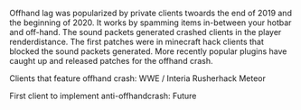 Offhand lag was popularized by private clients twoards the end of 2019 and the beginning of 2020. It works by spamming items
in-between your hotbar and off-hand. The sound packets generated crashed clients in the player renderdistance. The first patches were in
minecraft hack clients that blocked the sound packets generated. More recently popular plugins have caught up and released patches for the
offhand crash. 

Clients that feature offhand crash:
WWE / Interia
Rusherhack
Meteor

First client to implement anti-offhandcrash:
Future
